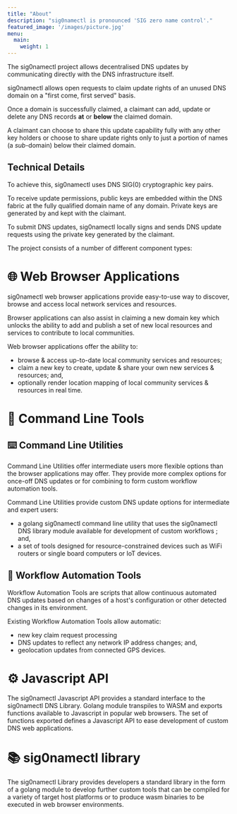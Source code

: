 ```yaml
---
title: "About"
description: "sig0namectl is pronounced 'SIG zero name control'." 
featured_image: '/images/picture.jpg'
menu:
  main:
    weight: 1
---
```


The sig0namectl project allows decentralised DNS updates by communicating directly with the DNS infrastructure itself. 


sig0namectl allows open requests to claim update rights of an unused DNS domain on a "first come, first served" basis.

Once a domain is successfully claimed, a claimant can add, update or delete any DNS records <b>at</b> or <b>below</b> the claimed domain.


A claimant can choose to share this update capability fully with any other key holders or choose to share update rights only to just a portion of names (a <i>sub</i>-domain) below their claimed domain.

## Technical Details

To achieve this, sig0namectl uses DNS SIG(0) cryptographic key pairs.

To receive update permissions, public keys are embedded within the DNS fabric at the fully qualified domain name of any domain. Private keys are generated by and kept with the claimant.

To submit DNS updates, sig0namectl locally signs and sends DNS update requests using the private key generated by the claimant.

The project consists of a number of different component types:

# 🌐 Web Browser Applications

sig0namectl web browser applications provide easy-to-use way to discover, browse and access local network services and resources. 

Browser applications can also assist in claiming a new domain key which unlocks the ability to add and publish a set of new local resources and services to contribute to local communities.

Web browser applications offer the ability to:
- browse & access up-to-date local community services and resources;
- claim a new key to create, update & share your own new services & resources; and,
- optionally render location mapping of local community services & resources in real time.

# 🧰 Command Line Tools

## ⌨️ Command Line Utilities
Command Line Utilities offer intermediate users more flexible options than the browser applications may offer. They provide more complex options for once-off DNS updates or for combining to form custom workflow automation tools.

Command Line Utilities provide custom DNS update options for intermediate and expert users:

  - a golang sig0namectl command line utility that uses the sig0namectl DNS library module available for development of custom workflows ; and,
  - a set of tools designed for resource-constrained devices such as WiFi routers or single board computers or IoT devices.

## 🤖 Workflow Automation Tools

Workflow Automation Tools are scripts that allow continuous automated DNS updates based on changes of a host's configuration or other detected changes in its environment. 

Existing Workflow Automation Tools allow automatic:
- new key claim request processing
- DNS updates to reflect any network IP address changes; and,
- geolocation updates from connected GPS devices.

# ⚙ Javascript API

The sig0namectl Javascript API provides a standard interface to the sig0namectl DNS Library. Golang module transpiles to WASM and exports functions available to Javascript in popular web browsers. The set of functions exported defines a Javascript API to ease development of custom DNS web applications.

# 📚 sig0namectl library

The sig0namectl Library provides developers a standard library in the form of a golang module to develop further custom tools that can be compiled for a variety of target host platforms or to produce wasm binaries to be executed in web browser environments.

